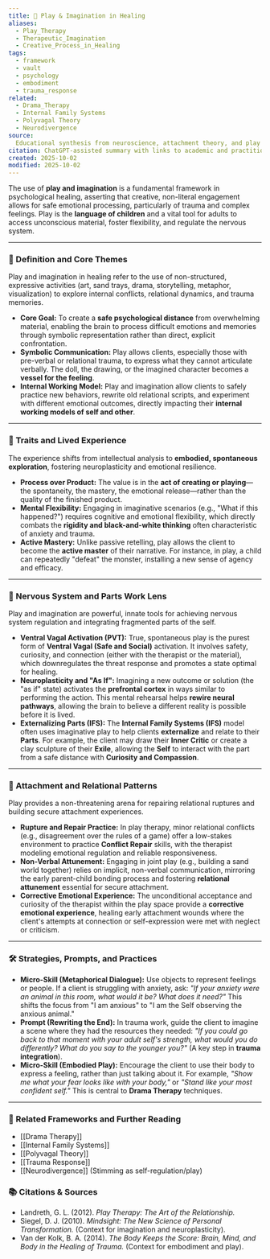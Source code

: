 ```yaml
---
title: 🌈 Play & Imagination in Healing
aliases:
  - Play_Therapy
  - Therapeutic_Imagination
  - Creative_Process_in_Healing
tags:
  - framework
  - vault
  - psychology
  - embodiment
  - trauma_response
related:
  - Drama_Therapy
  - Internal Family Systems
  - Polyvagal Theory
  - Neurodivergence
source:
  Educational synthesis from neuroscience, attachment theory, and play therapy models
citation: ChatGPT-assisted summary with links to academic and practitioner materials
created: 2025-10-02
modified: 2025-10-02
---
```


<!-- @format -->

The use of **play and imagination** is a fundamental framework in psychological healing,
asserting that creative, non-literal engagement allows for safe emotional processing,
particularly of trauma and complex feelings. Play is the **language of children** and a
vital tool for adults to access unconscious material, foster flexibility, and regulate
the nervous system.

---

### 🧩 Definition and Core Themes

Play and imagination in healing refer to the use of non-structured, expressive
activities (art, sand trays, drama, storytelling, metaphor, visualization) to explore
internal conflicts, relational dynamics, and trauma memories.

- **Core Goal:** To create a **safe psychological distance** from overwhelming material,
  enabling the brain to process difficult emotions and memories through symbolic
  representation rather than direct, explicit confrontation.
- **Symbolic Communication:** Play allows clients, especially those with pre-verbal or
  relational trauma, to express what they cannot articulate verbally. The doll, the
  drawing, or the imagined character becomes a **vessel for the feeling**.
- **Internal Working Model:** Play and imagination allow clients to safely practice new
  behaviors, rewrite old relational scripts, and experiment with different emotional
  outcomes, directly impacting their **internal working models of self and other**.

---

### 🌿 Traits and Lived Experience

The experience shifts from intellectual analysis to **embodied, spontaneous
exploration**, fostering neuroplasticity and emotional resilience.

- **Process over Product:** The value is in the **act of creating or playing**—the
  spontaneity, the mastery, the emotional release—rather than the quality of the
  finished product.
- **Mental Flexibility:** Engaging in imaginative scenarios (e.g., "What if this
  happened?") requires cognitive and emotional flexibility, which directly combats the
  **rigidity and black-and-white thinking** often characteristic of anxiety and trauma.
- **Active Mastery:** Unlike passive retelling, play allows the client to become the
  **active master** of their narrative. For instance, in play, a child can repeatedly
  "defeat" the monster, installing a new sense of agency and efficacy.

---

### 🧠 Nervous System and Parts Work Lens

Play and imagination are powerful, innate tools for achieving nervous system regulation
and integrating fragmented parts of the self.

- **Ventral Vagal Activation (PVT):** True, spontaneous play is the purest form of
  **Ventral Vagal (Safe and Social)** activation. It involves safety, curiosity, and
  connection (either with the therapist or the material), which downregulates the threat
  response and promotes a state optimal for healing.
- **Neuroplasticity and "As If":** Imagining a new outcome or solution (the "as if"
  state) activates the **prefrontal cortex** in ways similar to performing the action.
  This mental rehearsal helps **rewire neural pathways**, allowing the brain to believe
  a different reality is possible before it is lived.
- **Externalizing Parts (IFS):** The **Internal Family Systems (IFS)** model often uses
  imaginative play to help clients **externalize** and relate to their **Parts**. For
  example, the client may draw their **Inner Critic** or create a clay sculpture of
  their **Exile**, allowing the **Self** to interact with the part from a safe distance
  with **Curiosity and Compassion**.

---

### 💞 Attachment and Relational Patterns

Play provides a non-threatening arena for repairing relational ruptures and building
secure attachment experiences.

- **Rupture and Repair Practice:** In play therapy, minor relational conflicts (e.g.,
  disagreement over the rules of a game) offer a low-stakes environment to practice
  **Conflict Repair** skills, with the therapist modeling emotional regulation and
  reliable responsiveness.
- **Non-Verbal Attunement:** Engaging in joint play (e.g., building a sand world
  together) relies on implicit, non-verbal communication, mirroring the early
  parent-child bonding process and fostering **relational attunement** essential for
  secure attachment.
- **Corrective Emotional Experience:** The unconditional acceptance and curiosity of the
  therapist within the play space provide a **corrective emotional experience**, healing
  early attachment wounds where the client's attempts at connection or self-expression
  were met with neglect or criticism.

---

### 🛠️ Strategies, Prompts, and Practices

- **Micro-Skill (Metaphorical Dialogue):** Use objects to represent feelings or people.
  If a client is struggling with anxiety, ask: _"If your anxiety were an animal in this
  room, what would it be? What does it need?"_ This shifts the focus from "I am anxious"
  to "I am the Self observing the anxious animal."
- **Prompt (Rewriting the End):** In trauma work, guide the client to imagine a scene
  where they had the resources they needed: _"If you could go back to that moment with
  your adult self's strength, what would you do differently? What do you say to the
  younger you?"_ (A key step in **trauma integration**).
- **Micro-Skill (Embodied Play):** Encourage the client to use their body to express a
  feeling, rather than just talking about it. For example, _"Show me what your fear
  looks like with your body,"_ or _"Stand like your most confident self."_ This is
  central to **Drama Therapy** techniques.

---

### 🔗 Related Frameworks and Further Reading

- [[Drama Therapy]]
- [[Internal Family Systems]]
- [[Polyvagal Theory]]
- [[Trauma Response]]
- [[Neurodivergence]] (Stimming as self-regulation/play)

### 📚 Citations & Sources

- Landreth, G. L. (2012). _Play Therapy: The Art of the Relationship._
- Siegel, D. J. (2010). _Mindsight: The New Science of Personal Transformation._
  (Context for imagination and neuroplasticity).
- Van der Kolk, B. A. (2014). _The Body Keeps the Score: Brain, Mind, and Body in the
  Healing of Trauma._ (Context for embodiment and play).

